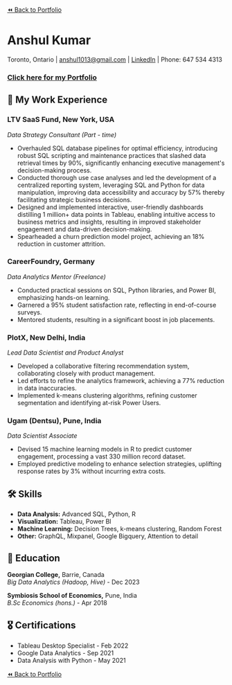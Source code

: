 [⏪ Back to Portfolio](./)

# Anshul Kumar

Toronto, Ontario | anshul1013@gmail.com | [LinkedIn](https://www.linkedin.com/in/anshul-kumar-96570713a/) | Phone: 647 534 4313

### [Click here for my Portfolio](./)

## 💼 My Work Experience

### LTV SaaS Fund, New York, USA
_Data Strategy Consultant (Part - time)_  
- Overhauled SQL database pipelines for optimal efficiency, introducing robust SQL scripting and maintenance practices that slashed data retrieval times by 90%, significantly enhancing executive management's decision-making process.
- Conducted thorough use case analyses and led the development of a centralized reporting system, leveraging SQL and Python for data manipulation, improving data accessibility and accuracy by 57% thereby facilitating strategic business decisions.
- Designed and implemented interactive, user-friendly dashboards distilling 1 million+  data points in Tableau, enabling intuitive access to business metrics and insights, resulting in improved stakeholder engagement and data-driven decision-making.
- Spearheaded a churn prediction model project, achieving an 18% reduction in customer attrition.

### CareerFoundry, Germany
_Data Analytics Mentor (Freelance)_  
- Conducted practical sessions on SQL, Python libraries, and Power BI, emphasizing hands-on learning.
- Garnered a 95% student satisfaction rate, reflecting in end-of-course surveys.
- Mentored students, resulting in a significant boost in job placements.

### PlotX, New Delhi, India
_Lead Data Scientist and Product Analyst_  
- Developed a collaborative filtering recommendation system, collaborating closely with product management.
- Led efforts to refine the analytics framework, achieving a 77% reduction in data inaccuracies.
- Implemented k-means clustering algorithms, refining customer segmentation and identifying at-risk Power Users.


### Ugam (Dentsu), Pune, India
_Data Scientist Associate_  
- Devised 15 machine learning models in R to predict customer engagement, processing a vast 330 million record dataset.
- Employed predictive modeling to enhance selection strategies, uplifting response rates by 3% without incurring extra costs.

## 🛠 Skills
- **Data Analysis:** Advanced SQL, Python, R
- **Visualization:** Tableau, Power BI
- **Machine Learning:** Decision Trees, k-means clustering, Random Forest
- **Other:** GraphQL, Mixpanel, Google Bigquery, Attention to detail

## 📜 Education
**Georgian College,** Barrie, Canada  
_Big Data Analytics (Hadoop, Hive)_ - Dec 2023

**Symbiosis School of Economics,** Pune, India  
_B.Sc Economics (hons.)_ - Apr 2018

## 🎖 Certifications
- Tableau Desktop Specialist - Feb 2022
- Google Data Analytics - Sep 2021
- Data Analysis with Python - May 2021

[⏪ Back to Portfolio](./)
